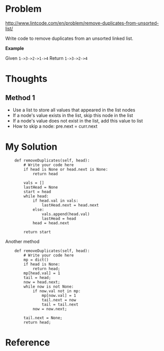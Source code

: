 # Problem

http://www.lintcode.com/en/problem/remove-duplicates-from-unsorted-list/

Write code to remove duplicates from an unsorted linked list.

**Example**

Given ```1->3->2->1->4```
Return ```1->3->2->4```

# Thoughts

## Method 1
- Use a list to store all values that appeared in the list nodes
- If a node's value exists in the list, skip this node in the list
- If a node's value does not exist in the list, add this value to list
- How to skip a node: pre.next = curr.next

# My Solution

```
    def removeDuplicates(self, head):
        # Write your code here
        if head is None or head.next is None:
            return head
        
        vals = []
        lastHead = None
        start = head
        while head:
            if head.val in vals:
                lastHead.next = head.next
            else:
                vals.append(head.val)
                lastHead = head
            head = head.next
        
        return start
```

Another method

```
    def removeDuplicates(self, head):
        # Write your code here
        mp = dict()
        if head is None:
            return head;
        mp[head.val] = 1
        tail = head;
        now = head.next;
        while now is not None:
            if now.val not in mp:
                mp[now.val] = 1
                tail.next = now
                tail = tail.next
            now = now.next;

        tail.next = None;
        return head;
```

# Reference